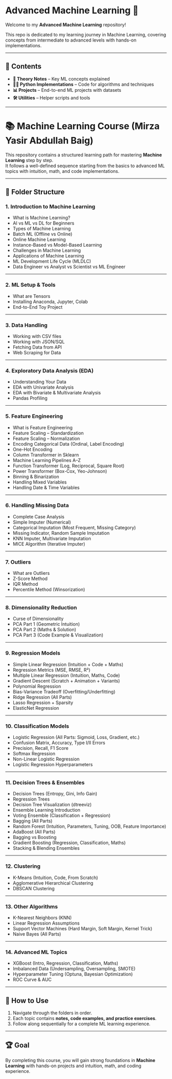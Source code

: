 # Advanced Machine Learning 🚀

Welcome to my **Advanced Machine Learning** repository!

This repo is dedicated to my learning journey in Machine Learning, covering concepts from intermediate to advanced levels with hands-on implementations.  

---

## 📌 Contents
- **📖 Theory Notes** – Key ML concepts explained  
- **🧑‍💻 Python Implementations** – Code for algorithms and techniques  
- **📊 Projects** – End-to-end ML projects with datasets  
- **🛠️ Utilities** – Helper scripts and tools  

---

# 📚 Machine Learning Course (Mirza Yasir Abdullah Baig)

This repository contains a structured learning path for mastering **Machine Learning** step by step.  
It follows a well-defined sequence starting from the basics to advanced ML topics with intuition, math, and code implementations.

---

## 📂 Folder Structure

### 1. Introduction to Machine Learning
- What is Machine Learning?  
- AI vs ML vs DL for Beginners  
- Types of Machine Learning  
- Batch ML (Offline vs Online)  
- Online Machine Learning  
- Instance-Based vs Model-Based Learning  
- Challenges in Machine Learning  
- Applications of Machine Learning  
- ML Development Life Cycle (MLDLC)  
- Data Engineer vs Analyst vs Scientist vs ML Engineer  

---

### 2. ML Setup & Tools
- What are Tensors  
- Installing Anaconda, Jupyter, Colab  
- End-to-End Toy Project  

---

### 3. Data Handling
- Working with CSV files  
- Working with JSON/SQL  
- Fetching Data from API  
- Web Scraping for Data  

---

### 4. Exploratory Data Analysis (EDA)
- Understanding Your Data  
- EDA with Univariate Analysis  
- EDA with Bivariate & Multivariate Analysis  
- Pandas Profiling  

---

### 5. Feature Engineering
- What is Feature Engineering  
- Feature Scaling – Standardization  
- Feature Scaling – Normalization  
- Encoding Categorical Data (Ordinal, Label Encoding)  
- One-Hot Encoding  
- Column Transformer in Sklearn  
- Machine Learning Pipelines A–Z  
- Function Transformer (Log, Reciprocal, Square Root)  
- Power Transformer (Box-Cox, Yeo-Johnson)  
- Binning & Binarization  
- Handling Mixed Variables  
- Handling Date & Time Variables  

---

### 6. Handling Missing Data
- Complete Case Analysis  
- Simple Imputer (Numerical)  
- Categorical Imputation (Most Frequent, Missing Category)  
- Missing Indicator, Random Sample Imputation  
- KNN Imputer, Multivariate Imputation  
- MICE Algorithm (Iterative Imputer)  

---

### 7. Outliers
- What are Outliers  
- Z-Score Method  
- IQR Method  
- Percentile Method (Winsorization)  

---

### 8. Dimensionality Reduction
- Curse of Dimensionality  
- PCA Part 1 (Geometric Intuition)  
- PCA Part 2 (Maths & Solution)  
- PCA Part 3 (Code Example & Visualization)  

---

### 9. Regression Models
- Simple Linear Regression (Intuition + Code + Maths)  
- Regression Metrics (MSE, RMSE, R²)  
- Multiple Linear Regression (Intuition, Maths, Code)  
- Gradient Descent (Scratch + Animation + Variants)  
- Polynomial Regression  
- Bias-Variance Tradeoff (Overfitting/Underfitting)  
- Ridge Regression (All Parts)  
- Lasso Regression + Sparsity  
- ElasticNet Regression  

---

### 10. Classification Models
- Logistic Regression (All Parts: Sigmoid, Loss, Gradient, etc.)  
- Confusion Matrix, Accuracy, Type I/II Errors  
- Precision, Recall, F1 Score  
- Softmax Regression  
- Non-Linear Logistic Regression  
- Logistic Regression Hyperparameters  

---

### 11. Decision Trees & Ensembles
- Decision Trees (Entropy, Gini, Info Gain)  
- Regression Trees  
- Decision Tree Visualization (dtreeviz)  
- Ensemble Learning Introduction  
- Voting Ensemble (Classification + Regression)  
- Bagging (All Parts)  
- Random Forest (Intuition, Parameters, Tuning, OOB, Feature Importance)  
- AdaBoost (All Parts)  
- Bagging vs Boosting  
- Gradient Boosting (Regression, Classification, Maths)  
- Stacking & Blending Ensembles  

---

### 12. Clustering
- K-Means (Intuition, Code, From Scratch)  
- Agglomerative Hierarchical Clustering  
- DBSCAN Clustering  

---

### 13. Other Algorithms
- K-Nearest Neighbors (KNN)  
- Linear Regression Assumptions  
- Support Vector Machines (Hard Margin, Soft Margin, Kernel Trick)  
- Naive Bayes (All Parts)  

---

### 14. Advanced ML Topics
- XGBoost (Intro, Regression, Classification, Maths)  
- Imbalanced Data (Undersampling, Oversampling, SMOTE)  
- Hyperparameter Tuning (Optuna, Bayesian Optimization)  
- ROC Curve & AUC  

---

## 🚀 How to Use
1. Navigate through the folders in order.  
2. Each topic contains **notes, code examples, and practice exercises**.  
3. Follow along sequentially for a complete ML learning experience.  

---

## 🏆 Goal
By completing this course, you will gain strong foundations in **Machine Learning** with hands-on projects and intuition, math, and coding experience.

